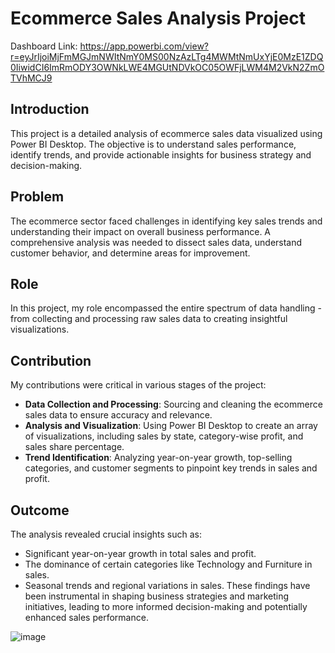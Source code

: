 # Ecommerce Sales Analysis Project
Dashboard Link: https://app.powerbi.com/view?r=eyJrIjoiMjFmMGJmNWItNmY0MS00NzAzLTg4MWMtNmUxYjE0MzE1ZDQ0IiwidCI6ImRmODY3OWNkLWE4MGUtNDVkOC05OWFjLWM4M2VkN2ZmOTVhMCJ9
## Introduction

This project is a detailed analysis of ecommerce sales data visualized using Power BI Desktop. The objective is to understand sales performance, identify trends, and provide actionable insights for business strategy and decision-making.

## Problem

The ecommerce sector faced challenges in identifying key sales trends and understanding their impact on overall business performance. A comprehensive analysis was needed to dissect sales data, understand customer behavior, and determine areas for improvement.

## Role

In this project, my role encompassed the entire spectrum of data handling - from collecting and processing raw sales data to creating insightful visualizations.

## Contribution

My contributions were critical in various stages of the project:
- **Data Collection and Processing**: Sourcing and cleaning the ecommerce sales data to ensure accuracy and relevance.
- **Analysis and Visualization**: Using Power BI Desktop to create an array of visualizations, including sales by state, category-wise profit, and sales share percentage.
- **Trend Identification**: Analyzing year-on-year growth, top-selling categories, and customer segments to pinpoint key trends in sales and profit.

## Outcome

The analysis revealed crucial insights such as:
- Significant year-on-year growth in total sales and profit.
- The dominance of certain categories like Technology and Furniture in sales.
- Seasonal trends and regional variations in sales.
These findings have been instrumental in shaping business strategies and marketing initiatives, leading to more informed decision-making and potentially enhanced sales performance.

![image](https://github.com/shubhammore15/Ecommerce-Sales-Analysis-Power-BI/assets/95162457/2e81e403-9718-4add-89d4-5b624ebe150b)
